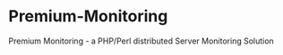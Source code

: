 Premium-Monitoring
==================

Premium Monitoring - a PHP/Perl distributed Server Monitoring Solution  
